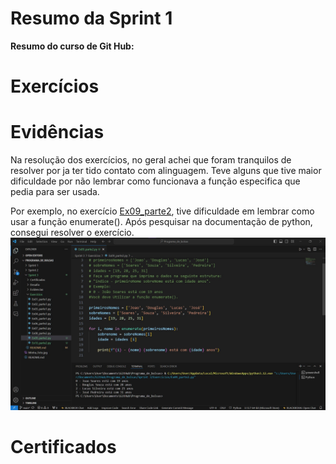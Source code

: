 # Resumo da Sprint 1


**Resumo do curso de Git Hub:**



# Exercícios


# Evidências
Na resolução dos exercícios, no geral achei que foram tranquilos de resolver por ja ter tido contato com alinguagem. Teve alguns que tive maior dificuldade por não lembrar como funcionava a função especifica que pedia para ser usada.

Por exemplo, no exercício  [Ex09_parte2](../Sprint%203/Exercícios/Ex09_parte2.py), tive dificuldade em lembrar como usar a função enumerate(). Após pesquisar na documentação de python, consegui resolver o exercício.
![Ex09](../Sprint%203/Evidencias/Ex09_Parte2.jpg)




# Certificados


